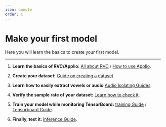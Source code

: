```yaml
---
icon: unmute
order: C
---
```


# Make your first model
Here you will learn the basics to create your first model.

---

1. **Learn the basics of RVC/Applio:** [All about RVC](/faq\rvc\rvc.md) / [How to use Applio](/Beginners\Interface.md).
2. **Create your dataset:** [Guide on creating a dataset](/Datasets\Create-Datasets.md).

3. **Learn how to easily extract vowels or audio** [Audio Isolating Guides](/Audio\Audio.md).

4. **Verify the sample rate of your dataset:** [Learn how to check it](/Datasets\Sample-Rate.md).

5. **Train your model while monitoring TensorBoard:** [training Guide](/get-started/training/) / [Tensorboard Guide](/get-started/tensorboard).

6. **Finally, test it:** [Inference Guide](/get-started/inferencing/).